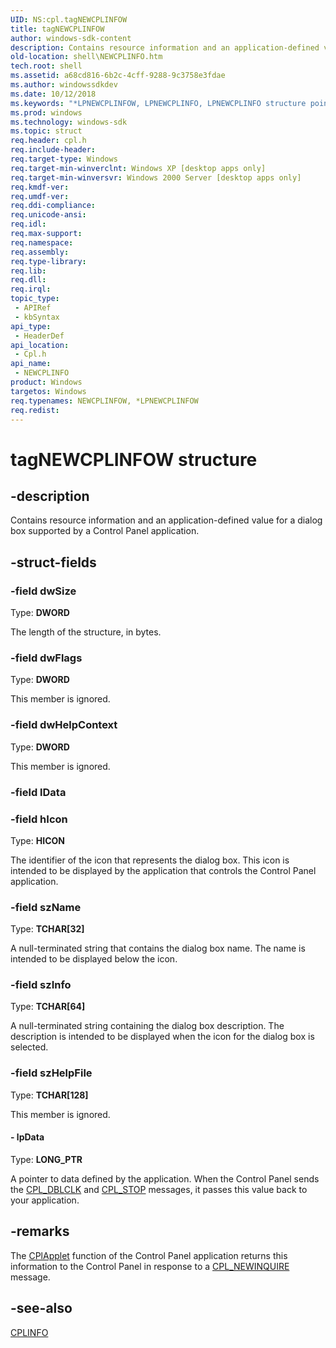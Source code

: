 ```yaml
---
UID: NS:cpl.tagNEWCPLINFOW
title: tagNEWCPLINFOW
author: windows-sdk-content
description: Contains resource information and an application-defined value for a dialog box supported by a Control Panel application.
old-location: shell\NEWCPLINFO.htm
tech.root: shell
ms.assetid: a68cd816-6b2c-4cff-9288-9c3758e3fdae
ms.author: windowssdkdev
ms.date: 10/12/2018
ms.keywords: "*LPNEWCPLINFOW, LPNEWCPLINFO, LPNEWCPLINFO structure pointer [Windows Shell], NEWCPLINFO, NEWCPLINFO structure [Windows Shell], NEWCPLINFOW, _win32_NEWCPLINFO, cpl/LPNEWCPLINFO, cpl/NEWCPLINFO, shell.NEWCPLINFO, tagNEWCPLINFOW"
ms.prod: windows
ms.technology: windows-sdk
ms.topic: struct
req.header: cpl.h
req.include-header: 
req.target-type: Windows
req.target-min-winverclnt: Windows XP [desktop apps only]
req.target-min-winversvr: Windows 2000 Server [desktop apps only]
req.kmdf-ver: 
req.umdf-ver: 
req.ddi-compliance: 
req.unicode-ansi: 
req.idl: 
req.max-support: 
req.namespace: 
req.assembly: 
req.type-library: 
req.lib: 
req.dll: 
req.irql: 
topic_type:
 - APIRef
 - kbSyntax
api_type:
 - HeaderDef
api_location:
 - Cpl.h
api_name:
 - NEWCPLINFO
product: Windows
targetos: Windows
req.typenames: NEWCPLINFOW, *LPNEWCPLINFOW
req.redist: 
---
```


# tagNEWCPLINFOW structure


## -description


Contains resource information and an application-defined value for a dialog box supported by a Control Panel application.


## -struct-fields




### -field dwSize

Type: <b>DWORD</b>

The length of the structure, in bytes.


### -field dwFlags

Type: <b>DWORD</b>

This member is ignored.


### -field dwHelpContext

Type: <b>DWORD</b>

This member is ignored.


### -field lData

 


### -field hIcon

Type: <b>HICON</b>

The identifier of the icon that represents the dialog box. This icon is intended to be displayed by the application that controls the Control Panel application.


### -field szName

Type: <b>TCHAR[32]</b>

A null-terminated string that contains the dialog box name. The name is intended to be displayed below the icon.


### -field szInfo

Type: <b>TCHAR[64]</b>

A null-terminated string containing the dialog box description. The description is intended to be displayed when the icon for the dialog box is selected.


### -field szHelpFile

Type: <b>TCHAR[128]</b>

This member is ignored.


#### - lpData

Type: <b>LONG_PTR</b>

A pointer to data defined by the application. When the Control Panel sends the <a href="https://msdn.microsoft.com/68d74372-2fc2-45ed-8f77-574b943d28fa">CPL_DBLCLK</a> and <a href="https://msdn.microsoft.com/4f632b91-8200-42a3-90cc-a98889704ca4">CPL_STOP</a> messages, it passes this value back to your application.


## -remarks



The <a href="https://msdn.microsoft.com/23063e34-9d77-4167-83cd-8561accf0a8d">CPlApplet</a> function of the Control Panel application returns this information to the Control Panel in response to a <a href="https://msdn.microsoft.com/af52889c-7180-4690-8ed1-a0eb0a9dff35">CPL_NEWINQUIRE</a> message.




## -see-also




<a href="https://msdn.microsoft.com/707950c9-c242-43b2-b665-c97a89e632c5">CPLINFO</a>
 

 

